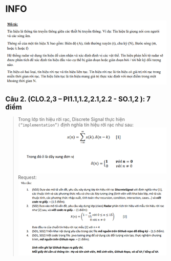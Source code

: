 # INFO

![img.png](src/resource/img.png)

## Câu 2. (CLO.2,3 – PI1.1,1.2,2.1,2.2 - SO.1,2 ): 7 điểm

> Trong lớp tín hiệu rời rạc, Discrete Signal thực hiện `(“implementation”)` định nghĩa tín hiệu rời rạc như sau:
![img_1.png](src/resource/img_1.png)
> Request:
> ![img_2.png](src/resource/img_2.png)
